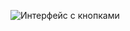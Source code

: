 ![Интерфейс с кнопками](https://github.com/user-attachments/assets/ac7ae8ba-0370-45b5-97ce-bebd8e400e33)
